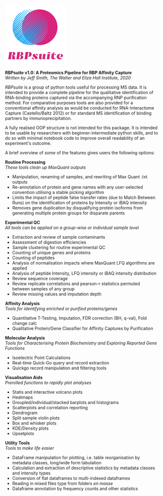 ![alt text](https://github.com/jeffsmith8/RBPsuite/blob/master/RBPsuite%20logo.png?raw=true)
  
__RBPsuite v1.0: A Proteomics Pipeline for RBP Affinity Capture__  
_Written by Jeff Smith, The Walter and Eliza Hall Institute, 2020_  
  
_RBPsuite_ is a group of python tools useful for processing MS data. It is intended to provide a complete pipeline for the qualitative identification of RNA-binding proteins captured via the accompanying RNP purification method. For comparative purposes tools are also provided for a conventional affinity analysis as would be conducted for RNA-Interactome Capture (Castello/Baltz 2012) or for standard MS identification of binding partners by immunoprecipitation.  
  
A fully realised OOP structure is not intended for this package. It is intended to be usable by researchers with beginner-intermediate python skills, and to do so with minimal notebook code to improve overall readability of an experiment's outcome.  
  
A brief overview of _some_ of the features gives users the following options:  
  
__Routine Processing__  
_These tools clean up MaxQuant outputs_  
* Manipulation, renaming of samples, and rewriting of Max Quant .txt outputs  
* Re-annotation of protein and gene names with any user-selected convention utilising a stable picking algorithm  
* Limits the impact of peptide false transfer rates (due to Match Between Runs) on the identification of proteins by Intensity or iBAQ intensity  
* Removes gene duplication by disqualifying protein isoforms from generating multiple protein groups for disparate parents  
  
__Experimental QC__  
_All tools can be applied on a group-wise or individual sample level_  
* Extraction and review of sample contaminants  
* Assessment of digestion efficiencies  
* Sample clustering for routine experimental QC  
* Counting of unique genes and proteins  
* Counting of peptides  
* Analysis of normalisation impacts where MaxQuant LFQ algorithms are applied  
* Analysis of peptide Intensity, LFQ intensity or iBAQ intensity distribution  
* Review sequence coverage  
* Review replicate correlations and pearson-r statistics permuted between samples of any group  
* Review missing values and imputation depth  
  
__Affinity Analysis__  
_Tools for identifying enriched or purified proteins/genes_  
* Quantitative T-Testing, Imputation, FDR correction (BH, q-val), Fold change calc  
* Qualitative Protein/Gene Classifier for Affinity Captures by Purification  
  
__Molecular Analysis__  
_Tools for Characterising Protein Biochemistry and Exploring Reported Gene Functions_  
* Isoelectric Point Calculations  
* Real-time Quick-Go query and record extraction  
* Quickgo record manipulation and filtering tools  
  
__Visualisation Aids__  
_Prerolled functions to rapidly plot analyses_  
* Statis and interactive volcano plots  
* Heatmaps  
* Groupled/individual/stacked barplots and histograms  
* Scatterplots and correlation reporting  
* Dendrogram  
* Split sample violin plots  
* Box and whisker plots  
* KDE/Density plots  
* Upsetplots  
  
__Utility Tools__  
_Tools to make life easier_  
* DataFrame manipulation for plotting, i.e. table reorganisation by metadata classes, long/wide form tabulation  
* Calculation and extraction of descriptive statistics by metadata classes and intensity types  
* Conversion of flat dataframes to multi-indexed dataframes  
* Reading in mixed files type from folders _en masse_  
* Dataframe annotation by frequency counts and other statistics   
